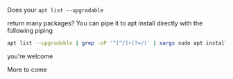 Does your ```apt list --upgradable```

return many packages?  You can pipe it to apt install directly with the following piping

```sh
apt list --upgradable | grep -oP '^[^/]+(?=/)' | xargs sudo apt install -y
```

you're welcome

More to come
